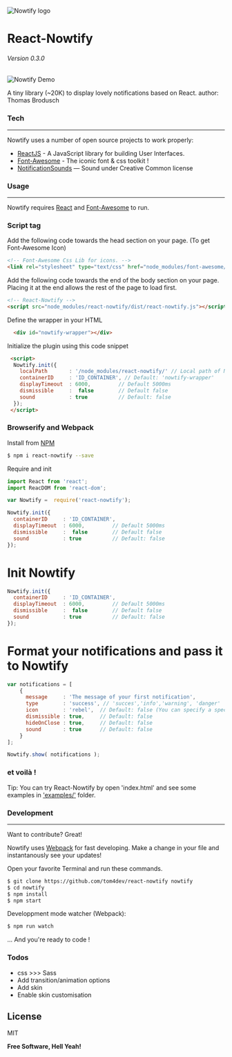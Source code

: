 
![Nowtify logo](https://github.com/tom4dev/react-nowtify/blob/develop/logo.png?raw=true)
# React-Nowtify
###### Version 0.3.0

![Nowtify Demo](https://github.com/tom4dev/react-nowtify/blob/develop/nowtify-demo.gif?raw=true)

A tiny library (~20K) to display lovely notifications based on React.
author: Thomas Brodusch

### Tech
___

Nowtify uses a number of open source projects to work properly:

* [ReactJS](https://facebook.github.io/react/) - A JavaScript library for building User Interfaces.
* [Font-Awesome](http://fontawesome.io/) - The iconic font & css toolkit !
* [NotificationSounds](https://notificationsounds.com/) — Sound under Creative Common license

 
### Usage
___

Nowtify requires [React](https://facebook.github.io/react/) and [Font-Awesome](http://fontawesome.io/) to run.

### Script tag
Add the following code towards the head section on your page. (To get Font-Awesome Icon)

```html   
<!-- Font-Awesome Css Lib for icons. -->
<link rel="stylesheet" type="text/css" href="node_modules/font-awesome/css/font-awesome.min.css">
```

Add the following code towards the end of the body section on your page. Placing it at the end allows the rest of the page to load first.

```html
<!-- React-Nowtify -->
<script src="node_modules/react-nowtify/dist/react-nowtify.js"></script>
```

Define the wrapper in your HTML

```html 
  <div id="nowtify-wrapper"></div>
```

Initialize the plugin using this code snippet

```html 
 <script>
  Nowtify.init({
    localPath       : '/node_modules/react-nowtify/' // Local path of Nowtify folder, Default: '/node_modules/react-nowtify'
    containerID     : 'ID_CONTAINER', // Default: 'nowtify-wrapper'
    displayTimeout  : 6000,         // Default 5000ms
    dismissible     :  false        // Default false
    sound           : true          // Default: false
  });
 </script>
```

### Browserify and Webpack
Install from [NPM](https://www.npmjs.com/package/react-nowtify)
```sh
$ npm i react-nowtify --save
```

Require and init
```javascript
import React from 'react';
import ReacDOM from 'react-dom';

var Nowtify =  require('react-nowtify');

Nowtify.init({
  containerID     : 'ID_CONTAINER',
  displayTimeout  : 6000,         // Default 5000ms
  dismissible     :  false        // Default false
  sound           : true          // Default: false
});
```

# Init Nowtify 

```javascript
Nowtify.init({
  containerID     : 'ID_CONTAINER',
  displayTimeout  : 6000,         // Default 5000ms
  dismissible     :  false        // Default false
  sound           : true          // Default: false
});
```

# Format your notifications and pass it to Nowtify

```javascript
var notifications = [
    {
      message     : 'The message of your first notification',
      type        : 'success', // 'succes','info','warning', 'danger'
      icon        : 'rebel',  // Default: false (You can specify a specific font-awesome icon !)
      dismissible : true,     // Default: false
      hideOnClose : true,     // Default: false
      sound       : true      // Default: false
    }
];

Nowtify.show( notifications );
```
### et voilà ! 

Tip: You can try React-Nowtify by open 'index.html' and see some examples in ['examples/'](https://github.com/tom4dev/react-nowtify/blob/master/examples.js) folder.



### Development
___
Want to contribute? Great!

Nowtify uses [Webpack](https://webpack.github.io/docs/) for fast developing.
Make a change in your file and instantanously see your updates!

Open your favorite Terminal and run these commands.

```sh
$ git clone https://github.com/tom4dev/react-nowtify nowtify
$ cd nowtify
$ npm install
$ npm start
```

Developpment mode watcher (Webpack):
```sh
$ npm run watch
```

... And you're ready to code !

### Todos
 - css >>> Sass 
 - Add transition/animation options
 - Add skin
 - Enable skin customisation

License
----

MIT


**Free Software, Hell Yeah!**



 
